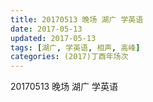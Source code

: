 ```yaml
---
title: 20170513 晚场 湖广 学英语
date: 2017-05-13
updated: 2017-05-13
tags: [湖广, 学英语, 相声, 高峰] 
categories: (2017)丁酉年场次 
---
```

20170513 晚场 湖广 学英语